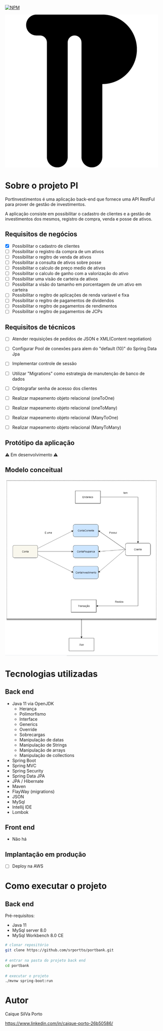 
[![NPM](https://img.shields.io/npm/l/react)](https://github.com/srportto/portinvestimentos-pi/blob/master/LICENSE)

![PortInvestimentos](https://github.com/srportto/portinvestimentos-pi/blob/master/midia/pi-icon-png.png)
# Sobre o projeto PI



PortInvestimentos é uma aplicação back-end que fornece uma API RestFul para prover de gestão de investimentos.

A aplicação consiste em possibilitar o cadastro de clientes e a gestão de investimentos dos mesmos, registro de compra, venda e posse de ativos.

## Requisitos de negócios
- [x] Possibilitar o cadastro de clientes
- [ ] Possibilitar o registro da compra de um ativos
- [ ] Possibilitar o regitro de venda de ativos 
- [ ] Possibilitar a consulta de ativos sobre posse
- [ ] Possibilitar o calculo de preço medio de ativos 
- [ ] Possibilitar o calculo de ganho com a valorização do ativo 
- [ ] Possibilitar uma visão de carteira de ativos 
- [ ] Possibilitar a visão do tamanho em porcentagem de um ativo em carteira 
- [ ] Possibilitar o regitro de aplicações de renda variavel e fixa
- [ ] Possibilitar o regitro de pagamentos de dividendos 
- [ ] Possibilitar o regitro de pagamentos de rendimentos  
- [ ] Possibilitar o regitro de pagamentos de JCPs

## Requisitos de técnicos
- [ ] Atender requisições de pedidos de JSON e XML(Content negotiation)
- [ ] Configurar Pool de conexões para alem do "default (10)" do Spring Data Jpa
- [ ] Implementar controle de sessão
- [ ] Utilizar "Migrations" como estrategia de manutenção de banco de dados
- [ ] Criptografar senha de acesso dos clientes 
- [ ] Realizar mapeamento objeto relacional (oneToOne)
- [ ] Realizar mapeamento objeto relacional (oneToMany)
- [ ] Realizar mapeamento objeto relacional (ManyToOne)
- [ ] Realizar mapeamento objeto relacional (ManyToMany)



## Protótipo da aplicação
 ⚠ Em desenvolvimento ⚠


## Modelo conceitual
![Modelo Conceitual](https://github.com/srportto/portbank/blob/main/outros/modelagem.jpeg)

# Tecnologias utilizadas
## Back end
- Java 11 via OpenJDK
  - Herança
  - Polimorfismo
  - Interface
  - Generics
  - Override
  - Sobrecargas 
  - Manipulação de datas
  - Manipulação de Strings  
  - Manipulação de arrays
  - Manipulação de collections    
- Spring Boot
- Spring MVC
- Spring Security
- Spring Data JPA  
- JPA / Hibernate
- Maven
- FlayWay (migrations)
- JSON
- MySql  
- Intellij IDE
- Lombok

## Front end
- Não há 

## Implantação em produção
- [ ] Deploy na AWS 


# Como executar o projeto

## Back end
Pré-requisitos: 
* Java 11
* MySql server 8.0
* MySql Workbench 8.0 CE


```bash
# clonar repositório
git clone https://github.com/srportto/portbank.git

# entrar na pasta do projeto back end
cd portbank

# executar o projeto
./mvnw spring-boot:run
```



# Autor

Caique SilVa Porto

https://www.linkedin.com/in/caique-porto-26b50586/
